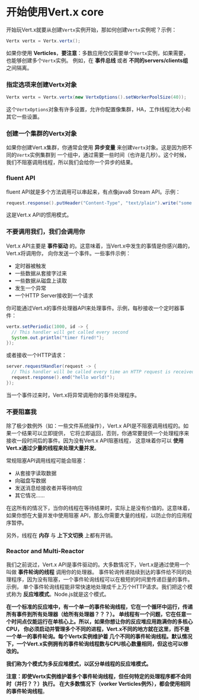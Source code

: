开始使用Vert.x core
========================================
开始玩Vert.x就要从创建`Vertx`实例开始，那如何创建`Vertx`实例呢？示例：
```java
Vertx vertx = Vertx.vertx();
```
如果你使用 **Verticles**，**要注意**：多数应用仅仅需要单个`Vertx`实例，如果需要，也能够创建多个`Vertx`实例。
例如，在 **事件总线** 或者 **不同的servers/clients组** 之间隔离。

### 指定选项来创建Vertx对象
```java
Vertx vertx = Vertx.vertx(new VertxOptions().setWorkerPoolSize(40));
```
这个`VertxOptions`对象有许多设置，允许你配置像集群，HA，工作线程池大小和其它一些设置。

### 创建一个集群的Vertx对象
如果你创建Vert.x集群，你通常会使用 **异步变量** 来创建`Vertx`对象。这是因为把不同的`Vertx`实例集群到
一个组中，通过需要一些时间（也许是几秒）。这个时候，我们不阻塞调用线程，所以我们会给你一个异步的结果。

### fluent API
fluent API就是多个方法调用可以串起来，有点像java8 Stream API。示例：
```java
request.response().putHeader("Content-Type", "text/plain").write("some text").end();
```
这是Vert.x API的惯用模式。

### 不要调用我们，我们会调用你
Vert.x API主要是 **事件驱动** 的。这意味着，当Vert.x中发生的事情是你感兴趣的，Vert.x将调用你，
向你发送一个事件。一些事件示例：
+ 定时器被触发
+ 一些数据从套接字过来
+ 一些数据从磁盘上读取
+ 发生一个异常
+ 一个HTTP Server接收到一个请求

你可能通过Vert.x的事件处理器API来处理事件。示例，每秒接收一个定时器事件：
```java
vertx.setPeriodic(1000, id -> {
  // This handler will get called every second
  System.out.println("timer fired!");
});
```
或者接收一个HTTP请求：
```java
server.requestHandler(request -> {
  // This handler will be called every time an HTTP request is received at the server
  request.response().end("hello world!");
});
```
当一个事件过来时，Vert.x将异常调用你的事件处理程序。

### 不要阻塞我
除了极少数例外（如：一些文件系统操作），Vert.x API是不阻塞调用线程的。如果一个结果可以立即提供，
它将立即返回，否则，你通常要提供一个处理程序来接收一段时间后的事件。因为没有Vert.x API阻塞线程，
这意味着你可以 **使用Vert.x通过少量的线程来处理大量并发**。

常规阻塞API调用线程可能会阻塞：
+ 从套接字读取数据
+ 向磁盘写数据
+ 发送消息给接收者并等待响应
+ 其它情况......

在这所有的情况下，当你的线程在等待结果时，实际上是没有价值的。这意味着，如果你想在大量并发中使用阻塞
API，那么你需要大量的线程，以防止你的应用程序暂停。

另外，线程在 **内存** 与 **上下文切换** 上都有开销。

### Reactor and Multi-Reactor
我们之前说过，Vert.x API是事件驱动的。大多数情况下，Vert.x是通过使用一个叫做 **事件轮询的线程** 调用你的处理器。
事件轮询传递陆续到达的事件给不同的处理程序，因为没有阻塞，一个事件轮询线程可以在极短的时间里传递巨量的事件。示例，
单个事件轮询线程能非常快速地处理成千上万个HTTP请求。我们把这个模式称为 **反应堆模式**。Node.js就是这个模式。

**在一个标准的反应堆中，有一个单一的事件轮询线程，它在一个循环中运行，传递所有事件到所有处理器（给所有处理器？？？）。
单线程有一个问题，它在任意一个时间点仅能运行在单核心上。所以，如果你想让你的反应堆应用跑满你的多核心CPU，
你必须启动并管理多个不同的进程，Vert.x不同的地方就在这里，而不是一个单一的事件轮询。每个Vertx实例维护着
几个不同的事件轮询线程。默认情况下，一个Vert.x实例拥有的事件轮询线程数与CPU核心数量相同，但这也可以修改的。**

**我们称为个模式为多反应堆模式，以区分单线程的反应堆模式。**

**注意：即使Vertx实例维护着多个事件轮询线程，但任何特定的处理程序都不会同时（并行？？）执行。
在大多数情况下（vorker Verticles例外），都会使用相同的事件轮询线程**。
